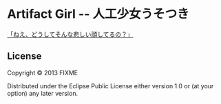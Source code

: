 # Artifact Girl -- 人工少女うそつき

[「ねえ、どうしてそんな悲しい顔してるの？」](http://esehara.github.io/usotuki/)

## License

Copyright © 2013 FIXME

Distributed under the Eclipse Public License either version 1.0 or (at
your option) any later version.
